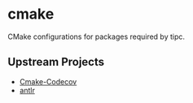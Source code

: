 # cmake
CMake configurations for packages required by tipc.

## Upstream Projects
+ [Cmake-Codecov][1]
+ [antlr][2]


[1]: https://github.com/RWTH-HPC/CMake-codecov
[2]: https://github.com/antlr/antlr4/tree/dev/runtime/Cpp/cmake
